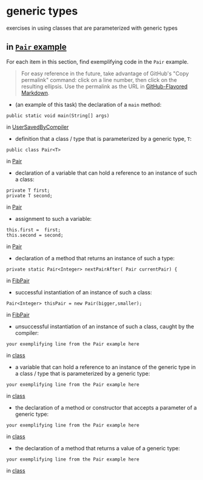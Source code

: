# generic types

exercises in using classes that are parameterized with
generic types

## in [`Pair` example](https://github.com/stuyvesant-cs/solutionsHolmes/tree/master/2019-04-05_PairOfGenerics)

For each item in this section, find exemplifying code in the `Pair` example.
>For easy reference in the future, take advantage of
GitHub's "Copy permalink" command: click on a line number,
then click on the resulting ellipsis. Use the permalink as the URL
in [GitHub-Flavored Markdown](https://help.github.com/en/articles/basic-writing-and-formatting-syntax#links).


- (an example of this task) the declaration of a `main` method:
```
public static void main(String[] args)
```
in [UserSavedByCompiler](https://github.com/stuyvesant-cs/solutionsHolmes/blob/21b641c9dda3c43d3e71de138c24c29f11687d88/2019-04-05_PairOfGenerics/UserSavedByCompiler.java#L11)


- definition that a class / type that is parameterized by a generic type, `T`:
```
public class Pair<T>
```
in [Pair](https://github.com/kyragunluk/5D_genericTypes/blob/master/FibPair/Pair.java)


- declaration of a variable that can hold a reference to an instance
of such a class:
```
private T first;
private T second;
```
in [Pair](https://github.com/kyragunluk/5D_genericTypes/blob/master/FibPair/Pair.java)


- assignment to such a variable:
```
this.first =  first;
this.second = second;
```
in [Pair](https://github.com/kyragunluk/5D_genericTypes/blob/master/FibPair/Pair.java)


- declaration of a method that returns an instance of such a type:
```
private static Pair<Integer> nextPairAfter( Pair currentPair) {
```
in [FibPair](https://github.com/kyragunluk/5D_genericTypes/blob/master/FibPair/FibPair.java)


- successful instantiation of an instance of such a class:
```
Pair<Integer> thisPair = new Pair(bigger,smaller);
```
in [FibPair](https://github.com/kyragunluk/5D_genericTypes/blob/master/FibPair/FibPair.java)


- *un*successful instantiation of an instance of such a class,
caught by the compiler:
```
your exemplifying line from the Pair example here
```
in [class](URL)


- a variable that can hold a reference to an instance of the generic type
in a class / type that is parameterized by a generic type:
```
your exemplifying line from the Pair example here
```
in [class](URL)


- the declaration of a method or constructor that accepts a parameter of a generic type:
```
your exemplifying line from the Pair example here
```
in [class](URL)


- the declaration of a method that returns a value of a generic type:
```
your exemplifying line from the Pair example here
```
in [class](URL)
